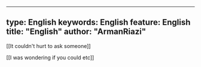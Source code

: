  ---
type:  English
keywords:  English
feature:  English
title: "English"
author: "ArmanRiazi"
---


 [[It couldn't hurt to ask someone]]

 [[I was wondering if you could etc]]